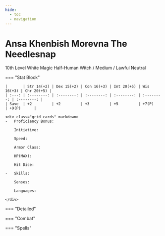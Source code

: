 ```yaml
---
hide:
  - toc
  - navigation
---
```


# Ansa Khenbish Morevna The Needlesnap
10th Level White Magic Half-Human Witch / Medium / Lawful Neutral

=== "Stat Block"
    
    |       | Str 14(+2) | Dex 15(+2) | Con 16(+3) | Int 20(+5) | Wis 16(+3) | Chr 20(+5) |
    | :---: | :--------: | :--------: | :--------: | :--------: | :--------: | :--------: |
    | Save  | +2         | +2         | +3         | +5         | +7(P)      | +9(P)      |
    
    <div class="grid cards" markdown>
	-   Proficiency Bonus:

	    Initiative:

		Speed:

		Armor Class:

		HP(MAX):

		Hit Dice:

	-   Skills:

	    Senses:

		Languages:

	</div>

=== "Detailed"




=== "Combat"




=== "Spells"



